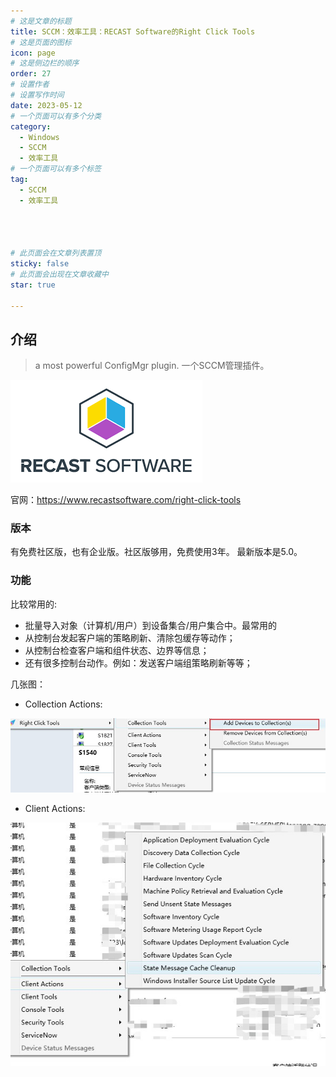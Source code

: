 ```yaml
---
# 这是文章的标题
title: SCCM：效率工具：RECAST Software的Right Click Tools
# 这是页面的图标
icon: page
# 这是侧边栏的顺序
order: 27
# 设置作者
# 设置写作时间
date: 2023-05-12
# 一个页面可以有多个分类
category:
  - Windows
  - SCCM
  - 效率工具
# 一个页面可以有多个标签
tag:
  - SCCM
  - 效率工具




# 此页面会在文章列表置顶
sticky: false
# 此页面会出现在文章收藏中
star: true

---
```



## 介绍 

>a most powerful ConfigMgr plugin. 一个SCCM管理插件。

![Recast](../../PostImages/post27_company_icon.png "RECAST SOFTWARE") 

官网：https://www.recastsoftware.com/right-click-tools

### 版本

有免费社区版，也有企业版。社区版够用，免费使用3年。
最新版本是5.0。

### 功能

比较常用的:

- 批量导入对象（计算机/用户）到设备集合/用户集合中。最常用的
- 从控制台发起客户端的策略刷新、清除包缓存等动作；
- 从控制台检查客户端和组件状态、边界等信息；
- 还有很多控制台动作。例如：发送客户端组策略刷新等等；


几张图：

- Collection Actions:

![Bulk Importing](../../PostImages/post27_sccm_tool_rc_bulk_imports.jpg)


- Client Actions:

![Bulk Importing](../../PostImages/post_27_sccm_tool_rc_client_actions.jpg)




